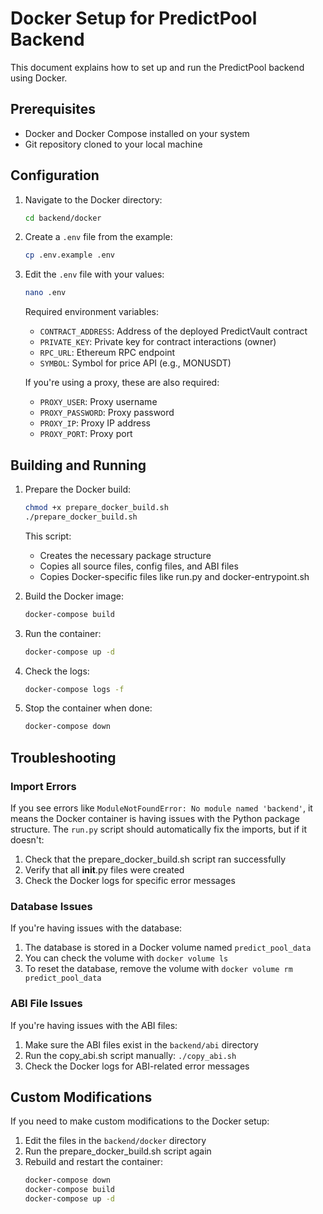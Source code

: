 # Docker Setup for PredictPool Backend

This document explains how to set up and run the PredictPool backend using Docker.

## Prerequisites

- Docker and Docker Compose installed on your system
- Git repository cloned to your local machine

## Configuration

1. Navigate to the Docker directory:
   ```bash
   cd backend/docker
   ```

2. Create a `.env` file from the example:
   ```bash
   cp .env.example .env
   ```

3. Edit the `.env` file with your values:
   ```bash
   nano .env
   ```

   Required environment variables:
   - `CONTRACT_ADDRESS`: Address of the deployed PredictVault contract
   - `PRIVATE_KEY`: Private key for contract interactions (owner)
   - `RPC_URL`: Ethereum RPC endpoint
   - `SYMBOL`: Symbol for price API (e.g., MONUSDT)

   If you're using a proxy, these are also required:
   - `PROXY_USER`: Proxy username
   - `PROXY_PASSWORD`: Proxy password
   - `PROXY_IP`: Proxy IP address
   - `PROXY_PORT`: Proxy port

## Building and Running

1. Prepare the Docker build:
   ```bash
   chmod +x prepare_docker_build.sh
   ./prepare_docker_build.sh
   ```

   This script:
   - Creates the necessary package structure
   - Copies all source files, config files, and ABI files
   - Copies Docker-specific files like run.py and docker-entrypoint.sh

2. Build the Docker image:
   ```bash
   docker-compose build
   ```

3. Run the container:
   ```bash
   docker-compose up -d
   ```

4. Check the logs:
   ```bash
   docker-compose logs -f
   ```

5. Stop the container when done:
   ```bash
   docker-compose down
   ```

## Troubleshooting

### Import Errors

If you see errors like `ModuleNotFoundError: No module named 'backend'`, it means the Docker container is having issues with the Python package structure. The `run.py` script should automatically fix the imports, but if it doesn't:

1. Check that the prepare_docker_build.sh script ran successfully
2. Verify that all __init__.py files were created
3. Check the Docker logs for specific error messages

### Database Issues

If you're having issues with the database:

1. The database is stored in a Docker volume named `predict_pool_data`
2. You can check the volume with `docker volume ls`
3. To reset the database, remove the volume with `docker volume rm predict_pool_data`

### ABI File Issues

If you're having issues with the ABI files:

1. Make sure the ABI files exist in the `backend/abi` directory
2. Run the copy_abi.sh script manually: `./copy_abi.sh`
3. Check the Docker logs for ABI-related error messages

## Custom Modifications

If you need to make custom modifications to the Docker setup:

1. Edit the files in the `backend/docker` directory
2. Run the prepare_docker_build.sh script again
3. Rebuild and restart the container:
   ```bash
   docker-compose down
   docker-compose build
   docker-compose up -d